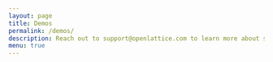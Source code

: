```yaml
---
layout: page
title: Demos
permalink: /demos/
description: Reach out to support@openlattice.com to learn more about scheduling a demo for you or your team.
menu: true
---
```

